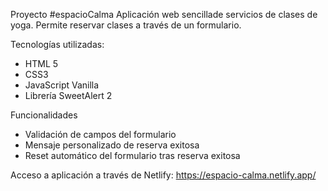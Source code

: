 Proyecto #espacioCalma
Aplicación web sencillade servicios de clases de yoga. Permite reservar clases a través de un formulario.

Tecnologías utilizadas:
- HTML 5
- CSS3
- JavaScript Vanilla 
- Librería SweetAlert 2

Funcionalidades
- Validación de campos del formulario
- Mensaje personalizado de reserva exitosa
- Reset automático del formulario tras reserva exitosa

Acceso a aplicación a través de Netlify:
https://espacio-calma.netlify.app/

